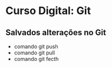 # Curso Digital: Git

## Salvados alterações no Git 
* comando git push
* comando git pull
* comando git fecth
